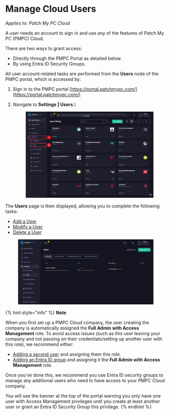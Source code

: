 # Manage Cloud Users

_Applies to: Patch My PC Cloud_

A _user_ needs an account to sign in and use any of the features of Patch My PC (PMPC) Cloud.

There are two ways to grant access:

* Directly through the PMPC Portal as detailed below.
* By using Entra ID Security Groups.

All user account-related tasks are performed from the **Users** node of the PMPC portal, which is accessed by:

1. Sign in to the PMPC portal [https://portal.patchmypc.com/](https://portal.patchmypc.com/)
2.  Navigate to  **Settings | Users**.\


    <figure><img src="../../../_images/gitbook/image (286).png" alt="Navigating to “Settings | Users”"><figcaption></figcaption></figure>

The **Users** page is then displayed, allowing you to complete the following tasks:

* [Add a User](add-a-cloud-user.md)
* [Modify a User](modify-a-cloud-user.md)
* [Delete a User](delete-a-cloud-user.md)

<figure><img src="../../../_images/gitbook/image (287).png" alt="“Users” page"><figcaption></figcaption></figure>

{% hint style="info" %}
**Note**

When you first set up a PMPC Cloud company, the user creating the company is automatically assigned the **Full Admin with Access Management** role. To avoid access issues (such as this user leaving your company and not passing on their credentials/setting up another user with this role), we recommend either:

* [Adding a second user](add-a-cloud-user.md) and assigning them this role.
* [Adding an Entra ID group](using-entra-id-security-groups-in-cloud/add-an-entra-id-group-to-cloud.md) and assigning it the **Full Admin with Access Management** role.

Once you’ve done this, we recommend you use Entra ID security groups to manage any additional users who need to have access to your PMPC Cloud company.

You will see the banner at the top of the portal warning you only have one user with Access Management privileges until you create at least another user or grant an Entra ID Security Group this privilege.
{% endhint %}
